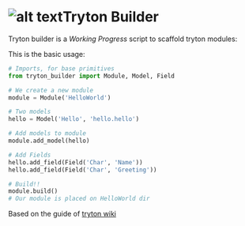# ![alt text](https://raw.github.com/joac/tryton_builder/master/data/logo.png "Logo")Tryton Builder

Tryton builder is a *Working Progress* script to scaffold tryton modules:

This is the basic usage:

```python
# Imports, for base primitives
from tryton_builder import Module, Model, Field

# We create a new module
module = Module('HelloWorld')

# Two models
hello = Model('Hello', 'hello.hello')

# Add models to module
module.add_model(hello)

# Add Fields
hello.add_field(Field('Char', 'Name'))
hello.add_field(Field('Char', 'Greeting'))

# Build!!
module.build()
# Our module is placed on HelloWorld dir
```

Based on the guide of [tryton wiki](http://code.google.com/p/tryton/wiki/HelloWorld)
